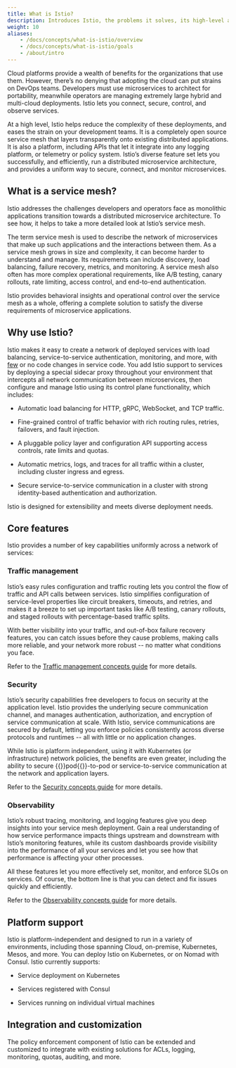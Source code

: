 ```yaml
---
title: What is Istio?
description: Introduces Istio, the problems it solves, its high-level architecture, and its design goals.
weight: 10
aliases:
    - /docs/concepts/what-is-istio/overview
    - /docs/concepts/what-is-istio/goals
    - /about/intro
---
```


Cloud platforms provide a wealth of benefits for the organizations that use them. However, there’s no denying that adopting the cloud can put strains on DevOps teams. Developers must use microservices to architect for portability, meanwhile operators are managing extremely large hybrid and multi-cloud deployments.
Istio lets you connect, secure, control, and observe services.

At a high level, Istio helps reduce the complexity of these deployments, and eases the strain on your development teams. It is a completely open source service
mesh that layers transparently onto existing distributed applications. It is also a platform, including APIs that let it integrate into any logging platform, or
telemetry or policy system. Istio’s diverse feature set lets you successfully, and efficiently, run a distributed microservice architecture, and provides a
uniform way to secure, connect, and monitor microservices.

## What is a service mesh?

Istio addresses the challenges developers and operators face as monolithic applications transition towards a distributed microservice architecture. To see how,
it helps to take a more detailed look at Istio’s service mesh.

The term service mesh is used to describe the network of microservices that make up such applications and the interactions between them. As a service mesh grows
 in size and complexity, it can become harder to understand and manage. Its requirements can include discovery, load balancing, failure recovery, metrics, and
 monitoring. A service mesh also often has more complex operational requirements, like A/B testing, canary rollouts, rate limiting, access control, and
 end-to-end authentication.

Istio provides behavioral insights and operational control over the service mesh as a whole, offering a complete solution to satisfy the diverse requirements of
 microservice applications.

## Why use Istio?

Istio makes it easy to create a network of deployed services with load balancing, service-to-service authentication, monitoring, and more, with [few](/docs/tasks/observability/distributed-tracing/overview/#trace-context-propagation) or no code changes
in service code. You add Istio support to services by deploying a special sidecar proxy throughout your environment that intercepts all network communication
between microservices, then configure and manage Istio using its control plane functionality, which includes:

* Automatic load balancing for HTTP, gRPC, WebSocket, and TCP traffic.

* Fine-grained control of traffic behavior with rich routing rules, retries, failovers, and fault injection.

* A pluggable policy layer and configuration API supporting access controls, rate limits and quotas.

* Automatic metrics, logs, and traces for all traffic within a cluster, including cluster ingress and egress.

* Secure service-to-service communication in a cluster with strong identity-based authentication and authorization.

Istio is designed for extensibility and meets diverse deployment needs.

## Core features

Istio provides a number of key capabilities uniformly across a network of
services:

### Traffic management

Istio’s easy rules configuration and traffic routing lets you control the flow of traffic and API calls between services. Istio simplifies configuration of
service-level properties like circuit breakers, timeouts, and retries, and makes it a breeze to set up important tasks like A/B testing, canary rollouts, and
staged rollouts with percentage-based traffic splits.

With better visibility into your traffic, and out-of-box failure recovery features, you can catch issues before they cause problems, making calls more reliable,
and your network more robust -- no matter what conditions you face.

Refer to the [Traffic management concepts guide](/docs/concepts/traffic-management/) for more details.

### Security

Istio’s security capabilities free developers to focus on security at the application level. Istio provides the underlying secure communication channel, and
manages authentication, authorization, and encryption of service communication at scale. With Istio, service communications are secured by default,
letting you enforce policies consistently across diverse protocols and runtimes -- all with little or no application changes.

While Istio is platform independent, using it with Kubernetes (or infrastructure) network policies, the benefits are even greater, including the ability to
secure {{<gloss>}}pod{{</gloss>}}-to-pod or service-to-service communication at the network and application layers.

Refer to the [Security concepts guide](/docs/concepts/security/) for more details.

### Observability

Istio’s robust tracing, monitoring, and logging features give you deep insights into your service mesh deployment. Gain a real understanding of how service performance
impacts things upstream and downstream with Istio’s monitoring features, while its custom dashboards provide visibility into the performance of all your
services and let you see how that performance is affecting your other processes.

All these features let you more effectively set, monitor, and enforce SLOs on services. Of course, the bottom line is that you can detect and fix issues quickly
and efficiently.

Refer to the [Observability concepts guide](/docs/concepts/observability/) for more details.

## Platform support

Istio is platform-independent and designed to run in a variety of environments, including those spanning Cloud, on-premise, Kubernetes, Mesos, and more. You can
 deploy Istio on Kubernetes, or on Nomad with Consul. Istio currently supports:

* Service deployment on Kubernetes

* Services registered with Consul

* Services running on individual virtual machines

## Integration and customization

The policy enforcement component of Istio can be extended and customized to integrate with existing solutions for ACLs, logging, monitoring, quotas, auditing,
and more.
